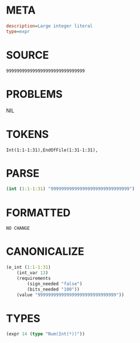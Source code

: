 # META
~~~ini
description=Large integer literal
type=expr
~~~
# SOURCE
~~~roc
999999999999999999999999999999
~~~
# PROBLEMS
NIL
# TOKENS
~~~zig
Int(1:1-1:31),EndOfFile(1:31-1:31),
~~~
# PARSE
~~~clojure
(int (1:1-1:31) "999999999999999999999999999999")
~~~
# FORMATTED
~~~roc
NO CHANGE
~~~
# CANONICALIZE
~~~clojure
(e_int (1:1-1:31)
	(int_var 13)
	(requirements
		(sign_needed "false")
		(bits_needed "100"))
	(value "999999999999999999999999999999"))
~~~
# TYPES
~~~clojure
(expr 14 (type "Num(Int(*))"))
~~~
